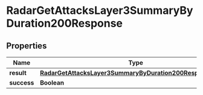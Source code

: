 

# RadarGetAttacksLayer3SummaryByDuration200Response


## Properties

| Name | Type | Description | Notes |
|------------ | ------------- | ------------- | -------------|
|**result** | [**RadarGetAttacksLayer3SummaryByDuration200ResponseResult**](RadarGetAttacksLayer3SummaryByDuration200ResponseResult.md) |  |  |
|**success** | **Boolean** |  |  |



